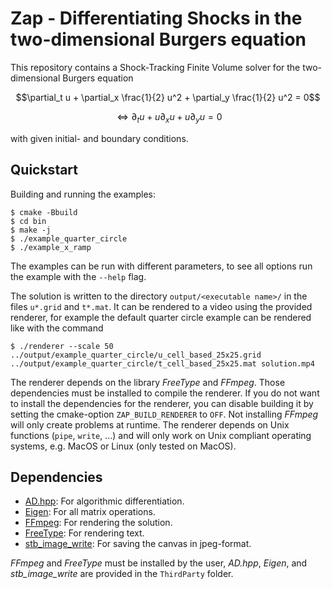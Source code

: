 # Zap - Differentiating Shocks in the two-dimensional Burgers equation

This repository contains a Shock-Tracking Finite Volume solver for the two-dimensional Burgers equation

$$\partial_t u + \partial_x \frac{1}{2} u^2 + \partial_y \frac{1}{2} u^2 = 0$$

$$\Leftrightarrow{} \partial_t u + u \partial_x u + u \partial_y u = 0$$

with given initial- and boundary conditions.

## Quickstart

Building and running the examples:
```console
$ cmake -Bbuild
$ cd bin
$ make -j
$ ./example_quarter_circle
$ ./example_x_ramp
```

The examples can be run with different parameters, to see all options run the example with the `--help` flag.

The solution is written to the directory `output/<executable name>/` in the files `u*.grid` and `t*.mat`.
It can be rendered to a video using the provided renderer, for example the default quarter circle example can be rendered like with the command
```console
$ ./renderer --scale 50 ../output/example_quarter_circle/u_cell_based_25x25.grid ../output/example_quarter_circle/t_cell_based_25x25.mat solution.mp4
```

The renderer depends on the library _FreeType_ and _FFmpeg_.
Those dependencies must be installed to compile the renderer.
If you do not want to install the dependencies for the renderer, you can disable building it by setting the cmake-option `ZAP_BUILD_RENDERER` to `OFF`.
Not installing _FFmpeg_ will only create problems at runtime.
The renderer depends on Unix functions (`pipe`, `write`, ...) and will only work on Unix compliant operating systems, e.g. MacOS or Linux (only tested on MacOS).

## Dependencies

- [AD.hpp](https://www.stce.rwth-aachen.de/): For algorithmic differentiation.
- [Eigen](https://eigen.tuxfamily.org/): For all matrix operations.
- [FFmpeg](https://ffmpeg.org/): For rendering the solution.
- [FreeType](https://freetype.org/): For rendering text.
- [stb_image_write](https://github.com/nothings/stb/): For saving the canvas in jpeg-format.

_FFmpeg_ and _FreeType_ must be installed by the user, _AD.hpp_, _Eigen_, and _stb\_image\_write_ are provided in the `ThirdParty` folder.
